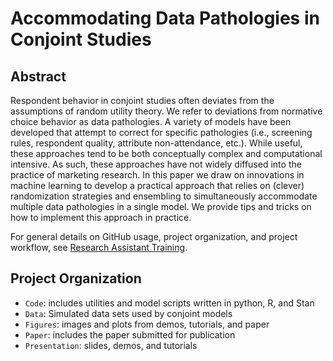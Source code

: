 Accommodating Data Pathologies in Conjoint Studies
================

## Abstract

Respondent behavior in conjoint studies often deviates from the
assumptions of random utility theory. We refer to deviations from
normative choice behavior as data pathologies. A variety of models have
been developed that attempt to correct for specific pathologies (i.e.,
screening rules, respondent quality, attribute non-attendance, etc.).
While useful, these approaches tend to be both conceptually complex and
computational intensive. As such, these approaches have not widely
diffused into the practice of marketing research. In this paper we draw
on innovations in machine learning to develop a practical approach that
relies on (clever) randomization strategies and ensembling to
simultaneously accommodate multiple data pathologies in a single model.
We provide tips and tricks on how to implement this approach in
practice.

For general details on GitHub usage, project organization, and project
workflow, see [Research Assistant
Training](https://github.com/marcdotson/ra-training).

## Project Organization

  - `Code`: includes utilities and model scripts written in python, R,
    and Stan
  - `Data`: Simulated data sets used by conjoint models
  - `Figures`: images and plots from demos, tutorials, and paper
  - `Paper`: includes the paper submitted for publication
  - `Presentation`: slides, demos, and tutorials
